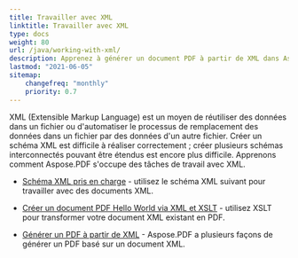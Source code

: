 ```yaml
---
title: Travailler avec XML 
linktitle: Travailler avec XML
type: docs
weight: 80
url: /java/working-with-xml/
description: Apprenez à générer un document PDF à partir de XML dans Aspose.PDF pour Java
lastmod: "2021-06-05"
sitemap:
    changefreq: "monthly"
    priority: 0.7
---
```


XML (Extensible Markup Language) est un moyen de réutiliser des données dans un fichier ou d'automatiser le processus de remplacement des données dans un fichier par des données d'un autre fichier. Créer un schéma XML est difficile à réaliser correctement ; créer plusieurs schémas interconnectés pouvant être étendus est encore plus difficile. Apprenons comment Aspose.PDF s'occupe des tâches de travail avec XML.

- [Schéma XML pris en charge](/pdf/java/supported-xml-schema/) - utilisez le schéma XML suivant pour travailler avec des documents XML.
- [Créer un document PDF Hello World via XML et XSLT](/pdf/java/create-a-hello-world-pdf-document-through-xml-and-xslt/) - utilisez XSLT pour transformer votre document XML existant en PDF.

- [Générer un PDF à partir de XML](/pdf/java/generate-pdf-from-xml) - Aspose.PDF a plusieurs façons de générer un PDF basé sur un document XML.